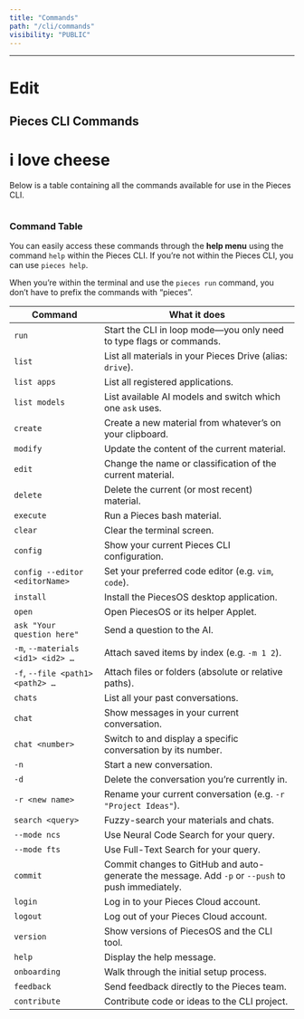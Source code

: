 ```yaml
---
title: "Commands"
path: "/cli/commands"
visibility: "PUBLIC"
---
```

***

# Edit

## Pieces CLI Commands

# i love cheese

Below is a table containing all the commands available for use in the Pieces CLI.

<Image src="https://storage.googleapis.com/hashnode_product_documentation_assets/cli_assets/commands/pieces_help.png" alt="" align="center" fullwidth="true" />

### Command Table

You can easily access these commands through the **help menu** using the command `help` within the Pieces CLI. If you’re not within the Pieces CLI, you can use `pieces help`.

When you’re within the terminal and use the `pieces run` command, you don’t have to prefix the commands with “pieces”.

| Command                           | What it does                                                                                      |
| --------------------------------- | ------------------------------------------------------------------------------------------------- |
| `run`                             | Start the CLI in loop mode—you only need to type flags or commands.                               |
| `list`                            | List all materials in your Pieces Drive (alias: `drive`).                                         |
| `list apps`                       | List all registered applications.                                                                 |
| `list models`                     | List available AI models and switch which one `ask` uses.                                         |
| `create`                          | Create a new material from whatever’s on your clipboard.                                          |
| `modify`                          | Update the content of the current material.                                                       |
| `edit`                            | Change the name or classification of the current material.                                        |
| `delete`                          | Delete the current (or most recent) material.                                                     |
| `execute`                         | Run a Pieces bash material.                                                                       |
| `clear`                           | Clear the terminal screen.                                                                        |
| `config`                          | Show your current Pieces CLI configuration.                                                       |
| `config --editor <editorName>`    | Set your preferred code editor (e.g. `vim`, `code`).                                              |
| `install`                         | Install the PiecesOS desktop application.                                                         |
| `open`                            | Open PiecesOS or its helper Applet.                                                               |
| `ask "Your question here"`        | Send a question to the AI.                                                                        |
| `-m`, `--materials <id1> <id2> …` | Attach saved items by index (e.g. `-m 1 2`).                                                      |
| `-f`, `--file <path1> <path2> …`  | Attach files or folders (absolute or relative paths).                                             |
| `chats`                           | List all your past conversations.                                                                 |
| `chat`                            | Show messages in your current conversation.                                                       |
| `chat <number>`                   | Switch to and display a specific conversation by its number.                                      |
| `-n`                              | Start a new conversation.                                                                         |
| `-d`                              | Delete the conversation you’re currently in.                                                      |
| `-r <new name>`                   | Rename your current conversation (e.g. `-r "Project Ideas"`).                                     |
| `search <query>`                  | Fuzzy-search your materials and chats.                                                            |
| `--mode ncs`                      | Use Neural Code Search for your query.                                                            |
| `--mode fts`                      | Use Full-Text Search for your query.                                                              |
| `commit`                          | Commit changes to GitHub and auto-generate the message. Add `-p` or `--push` to push immediately. |
| `login`                           | Log in to your Pieces Cloud account.                                                              |
| `logout`                          | Log out of your Pieces Cloud account.                                                             |
| `version`                         | Show versions of PiecesOS and the CLI tool.                                                       |
| `help`                            | Display the help message.                                                                         |
| `onboarding`                      | Walk through the initial setup process.                                                           |
| `feedback`                        | Send feedback directly to the Pieces team.                                                        |
| `contribute`                      | Contribute code or ideas to the CLI project.                                                      |
